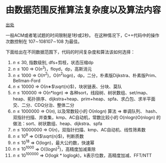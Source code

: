 # 由数据范围反推算法复杂度以及算法内容
[出处](https://www.acwing.com/blog/content/32/)

一般ACM或者笔试题的时间限制是1秒或2秒。
在这种情况下，C++代码中的操作次数控制在 107∼108107∼108 为最佳。

下面给出在不同数据范围下，代码的时间复杂度和算法该如何选择：
1. $n≤30$, 指数级别, dfs+剪枝，状态压缩dp
2. $n≤100$ => O($n^3$)，floyd，dp，高斯消元
3. $n≤1000$ => O($n^2$)，O($n^2$log$n$)，dp，二分，朴素版Dijkstra、朴素版Prim、Bellman-Ford
4. $n≤10000$ => O($n$∗$\sqrt{n}$)，块状链表、分块、莫队
5. $n≤100000$ => O($n$*log$n$) => 各种sort，线段树、树状数组、set/map、heap、拓扑排序、dijkstra+heap、prim+heap、spfa、求凸包、求半平面交、二分、CDQ分治、整体二分
6. $n≤1000000$ => O($n$), 以及常数较小的 O($n$log$n$) 算法 => 单调队列、 hash、双指针扫描、并查集，kmp、AC自动机，常数比较小的 O(nlogn)O(nlogn) 的做法：sort、树状数组、heap、dijkstra、spfa
7. $n≤10000000$ => O($n$)，双指针扫描、kmp、AC自动机、线性筛素数
8. $n≤10^9$ => O($\sqrt{n}$)，判断质数
9. $n≤10^18$ => O(log$n$)，最大公约数，快速幂
10. $n≤10^1000$ => O($(log$n$)^2$)，高精度加减乘除
11. $n≤10^100000$ => O(log$k$ * loglog$k$)，k表示位数，高精度加减、FFT/NTT